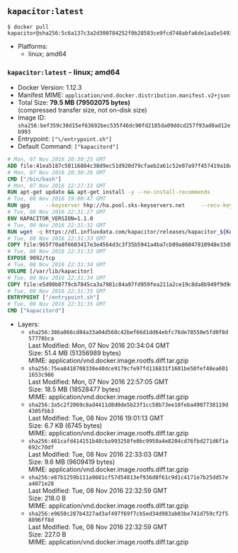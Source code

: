 ## `kapacitor:latest`

```console
$ docker pull kapacitor@sha256:5c6a137c3a2d300784252f0b28583ce9fcd748abfa6de1aa5e5493b505463b8b
```

-	Platforms:
	-	linux; amd64

### `kapacitor:latest` - linux; amd64

-	Docker Version: 1.12.3
-	Manifest MIME: `application/vnd.docker.distribution.manifest.v2+json`
-	Total Size: **79.5 MB (79502075 bytes)**  
	(compressed transfer size, not on-disk size)
-	Image ID: `sha256:bef359c30d15ef63692bec535f46dc90fd2185da09ddcd257f93ad0ad12eb993`
-	Entrypoint: `["\/entrypoint.sh"]`
-	Default Command: `["kapacitord"]`

```dockerfile
# Mon, 07 Nov 2016 20:30:25 GMT
ADD file:41ea5187c50116884c38d9ec51d920d79cfaeb2a61c52e07a97f457419a10a4f in / 
# Mon, 07 Nov 2016 20:30:26 GMT
CMD ["/bin/bash"]
# Mon, 07 Nov 2016 22:27:33 GMT
RUN apt-get update && apt-get install -y --no-install-recommends 		ca-certificates 		curl 		wget 	&& rm -rf /var/lib/apt/lists/*
# Tue, 08 Nov 2016 19:00:47 GMT
RUN gpg     --keyserver hkp://ha.pool.sks-keyservers.net     --recv-keys 05CE15085FC09D18E99EFB22684A14CF2582E0C5
# Tue, 08 Nov 2016 22:31:27 GMT
ENV KAPACITOR_VERSION=1.1.0
# Tue, 08 Nov 2016 22:31:32 GMT
RUN wget -q https://dl.influxdata.com/kapacitor/releases/kapacitor_${KAPACITOR_VERSION}_amd64.deb.asc &&     wget -q https://dl.influxdata.com/kapacitor/releases/kapacitor_${KAPACITOR_VERSION}_amd64.deb &&     gpg --batch --verify kapacitor_${KAPACITOR_VERSION}_amd64.deb.asc kapacitor_${KAPACITOR_VERSION}_amd64.deb &&     dpkg -i kapacitor_${KAPACITOR_VERSION}_amd64.deb &&     rm -f kapacitor_${KAPACITOR_VERSION}_amd64.deb*
# Tue, 08 Nov 2016 22:31:33 GMT
COPY file:965f70a8f6603417e3e4564d3c3f35b5941a4ba7cb09a86047810948e33d0831 in /etc/kapacitor/kapacitor.conf 
# Tue, 08 Nov 2016 22:31:33 GMT
EXPOSE 9092/tcp
# Tue, 08 Nov 2016 22:31:34 GMT
VOLUME [/var/lib/kapacitor]
# Tue, 08 Nov 2016 22:31:34 GMT
COPY file:e5d90b0779cb7845ca3a7981c04a97fd959fea211a2ce19c8da8b949f9d9d04c in /entrypoint.sh 
# Tue, 08 Nov 2016 22:31:35 GMT
ENTRYPOINT ["/entrypoint.sh"]
# Tue, 08 Nov 2016 22:31:35 GMT
CMD ["kapacitord"]
```

-	Layers:
	-	`sha256:386a066cd84a33a04d560c42bef66d1dd64ebfc76de78550e5fd0f8d57778bca`  
		Last Modified: Mon, 07 Nov 2016 20:34:04 GMT  
		Size: 51.4 MB (51356989 bytes)  
		MIME: application/vnd.docker.image.rootfs.diff.tar.gzip
	-	`sha256:75ea8418708338e40dce9179cfe97fd116831f1601be50fef48ea6011653c986`  
		Last Modified: Mon, 07 Nov 2016 22:57:05 GMT  
		Size: 18.5 MB (18528477 bytes)  
		MIME: application/vnd.docker.image.rootfs.diff.tar.gzip
	-	`sha256:3a5c2f2069c8ad4411d8d0de5b23f1cc58b73ee10feba4907738119d4305fbb3`  
		Last Modified: Tue, 08 Nov 2016 19:01:13 GMT  
		Size: 6.7 KB (6745 bytes)  
		MIME: application/vnd.docker.image.rootfs.diff.tar.gzip
	-	`sha256:481cafd414151b48cba993258fe0bc9950a4e8204cd76fbd271d6f1a692c70df`  
		Last Modified: Tue, 08 Nov 2016 22:33:03 GMT  
		Size: 9.6 MB (9609419 bytes)  
		MIME: application/vnd.docker.image.rootfs.diff.tar.gzip
	-	`sha256:e87b1259b111a9681cf57d54813ef936d8f61c9d1c4171e7b25dd57ea4071e28`  
		Last Modified: Tue, 08 Nov 2016 22:32:59 GMT  
		Size: 218.0 B  
		MIME: application/vnd.docker.image.rootfs.diff.tar.gzip
	-	`sha256:e9650c287b4327ad3af497f69f7cb5ed34d983ab03be741d759cf2f58896ff8d`  
		Last Modified: Tue, 08 Nov 2016 22:32:59 GMT  
		Size: 227.0 B  
		MIME: application/vnd.docker.image.rootfs.diff.tar.gzip
